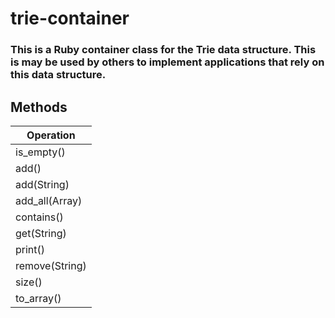 # trie-container
### This is a Ruby container class for the Trie data structure. This is may be used by others to implement applications that rely on this data structure.

## Methods

Operation |
----------|
is_empty()|
add()     |
add(String)|
add_all(Array)|
contains()|
get(String)|
print()|
remove(String)|
size()    |
to_array()|
